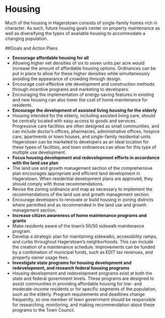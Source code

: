 # Housing

Much of the housing in Hagerstown consists of single-family homes rich in character.  As such, future housing goals center on property maintenance as well as diversifying the types of available housing to accommodate a changing population.  

##Goals and Action Plans
-	**Encourage affordable housing for all**
  -	Allowing higher net densities of six to seven units per acre would increase the amount of affordable housing options.  Ordinances can be put in place to allow for these higher densities while simultaneously avoiding the appearance of crowding through design.
  -	Encourage cost-effective site development and construction methods through incentive programs and marketing to developers. 
  -	Encouraging the implementation of energy-saving features in existing and new housing can also lower the cost of home maintenance for residents.
-	**Encourage the development of assisted living housing for the elderly**
  -	Housing intended for the elderly, including assisted living care, should be centrally located with easy access to goods and services.  Progressive care facilities are often designed as small communities, and can include doctor’s offices, pharmacies, administrative offices, hospice care, apartments or town houses, and single-family residential units.  Hagerstown can be marketed to developers as an ideal location for these types of facilities, and town ordinances can allow for this type of multiple use development.
-	**Focus housing development and redevelopment efforts in accordance with the land use plan**
  -	The land use and growth management section of the comprehensive plan encourages appropriate and efficient land development in Hagerstown. When residential development plans are approved, they should comply with those recommendations. 
  -	Revise the zoning ordinance and map as necessary to implement the recommendations of the land use and growth management section.
  -	Encourage developers to renovate or build housing in zoning districts where permitted and as recommended in the land use and growth management section.
-	**Increase citizen awareness of home maintenance programs and grants**
  -	Make residents aware of the town’s 50/50 sidewalk maintenance program.
  -	Develop a strategic plan for maintaining sidewalks, accessibility ramps, and curbs throughout Hagerstown’s neighborhoods.  This can include the creation of a maintenance schedule. Improvements can be funded by a combination of municipal funds, such as EDIT tax revenues, and property owner usage fees.
-	**Investigate state programs for housing development and redevelopment, and research federal housing programs**
  -	Housing development and redevelopment programs exist at both the state and federal government levels.  These programs are designed to assist communities in providing affordable housing for low- and moderate-income residents or for specific segments of the population, such as the elderly. Program requirements and deadlines change frequently, so one member of town government should be responsible for researching, monitoring, and making recommendation about these programs to the Town Council. 
